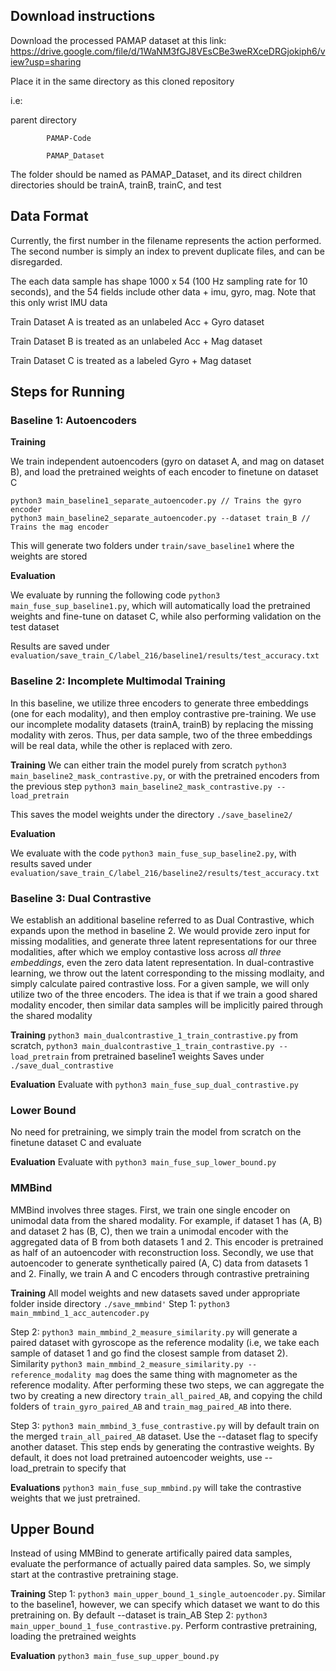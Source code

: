 
## Download instructions

Download the processed PAMAP dataset at this link: https://drive.google.com/file/d/1WaNM3fGJ8VEsCBe3weRXceDRGjokiph6/view?usp=sharing

Place it in the same directory as this cloned repository 

i.e: 

parent directory

            PAMAP-Code
            
            PAMAP_Dataset
            
The folder should be named as PAMAP_Dataset, and its direct children directories should be trainA, trainB, trainC, and test


## Data Format

Currently, the first number in the filename represents the action performed. The second number is simply an index to prevent duplicate files, and can be disregarded.

The each data sample has shape 1000 x 54 (100 Hz sampling rate for 10 seconds), and the 54 fields include other data + imu, gyro, mag. Note that this only wrist IMU data

Train Dataset A is treated as an unlabeled Acc + Gyro dataset

Train Dataset B is treated as an unlabeled Acc + Mag dataset

Train Dataset C is treated as a labeled Gyro + Mag dataset


## Steps for Running

### Baseline 1: Autoencoders

**Training**


We train independent autoencoders (gyro on dataset A, and mag on dataset B), and load the pretrained weights of each encoder to finetune on dataset C

```
python3 main_baseline1_separate_autoencoder.py // Trains the gyro encoder
python3 main_baseline2_separate_autoencoder.py --dataset train_B // Trains the mag encoder
```

This will generate two folders under `train/save_baseline1` where the weights are stored

**Evaluation**


We evaluate by running the following code `python3 main_fuse_sup_baseline1.py`, which will automatically load the pretrained weights and fine-tune on dataset C, while also performing validation on the test dataset

Results are saved under `evaluation/save_train_C/label_216/baseline1/results/test_accuracy.txt`


### Baseline 2: Incomplete Multimodal Training

In this baseline, we utilize three encoders to generate three embeddings (one for each modality), and then employ contrastive pre-training. We use our incomplete modality datasets (trainA, trainB) by replacing the missing modality with zeros. Thus, per data sample, two of the three embeddings will be real data, while the other is replaced with zero. 

**Training**
We can either train the model purely from scratch `python3 main_baseline2_mask_contrastive.py`, or with the pretrained encoders from the previous step `python3 main_baseline2_mask_contrastive.py --load_pretrain`

This saves the model weights under the directory `./save_baseline2/`

**Evaluation** 

We evaluate with the code `python3 main_fuse_sup_baseline2.py`, with results saved under `evaluation/save_train_C/label_216/baseline2/results/test_accuracy.txt`

### Baseline 3: Dual Contrastive

We establish an additional baseline referred to as Dual Contrastive, which expands upon the method in baseline 2. We would provide zero input for missing modalities, and generate three latent representations for our three modalities, after which we employ contastive loss across *all three embeddings*, even the zero data latent representation. In dual-contrastive learning, we throw out the latent corresponding to the missing modlaity, and simply calculate paired contrastive loss. For a given sample, we will only utilize two of the three encoders. The idea is that if we train a good shared modality encoder, then similar data samples will be implicitly paired through the shared modality

**Training**
`python3 main_dualcontrastive_1_train_contrastive.py` from scratch, `python3 main_dualcontrastive_1_train_contrastive.py --load_pretrain` from pretrained baseline1 weights
Saves under `./save_dual_contrastive`

**Evaluation**
Evaluate with `python3 main_fuse_sup_dual_contrastive.py`

### Lower Bound

No need for pretraining, we simply train the model from scratch on the finetune dataset C and evaluate

**Evaluation**
Evaluate with `python3 main_fuse_sup_lower_bound.py`

### MMBind

MMBind involves three stages. First, we train one single encoder on unimodal data from the shared modality. For example, if dataset 1 has (A, B) and dataset 2 has (B, C), then we train a unimodal encoder with the aggregated data of B from both datasets 1 and 2. This encoder is pretrained as half of an autoencoder with reconstruction loss. Secondly, we use that autoencoder to generate synthetically paired (A, C) data from datasets 1 and 2. Finally, we train A and C encoders through contrastive pretraining

**Training**
All model weights and new datasets saved under appropriate folder inside directory `./save_mmbind'`
Step 1: `python3 main_mmbind_1_acc_autencoder.py`

Step 2: `python3 main_mmbind_2_measure_similarity.py` will generate a paired dataset with gyroscope as the reference modality (i.e, we take each sample of dataset 1 and go find the closest sample from dataset 2). Similarity `python3 main_mmbind_2_measure_similarity.py --reference_modality mag` does the same thing with magnometer as the reference modality. After performing these two steps, we can aggregate the two by creating a new directory `train_all_paired_AB`, and copying the child folders of `train_gyro_paired_AB` and `train_mag_paired_AB` into there.

Step 3: `python3 main_mmbind_3_fuse_contrastive.py` will by default train on the merged `train_all_paired_AB` dataset. Use the --dataset flag to specify another dataset. This step ends by generating the contrastive weights. By default, it does not load pretrained autoencoder weights, use --load_pretrain to specify that

**Evaluations**
`python3 main_fuse_sup_mmbind.py` will take the contrastive weights that we just pretrained.

## Upper Bound

Instead of using MMBind to generate artifically paired data samples, evaluate the performance of actually paired data samples. So, we simply start at the contrastive pretraining stage.

**Training**
Step 1: `python3 main_upper_bound_1_single_autoencoder.py`. Similar to the baseline1, however, we can specify which dataset we want to do this pretraining on. By default --dataset is train_AB
Step 2: `python3 main_upper_bound_1_fuse_contrastive.py`. Perform contrastive pretraining, loading the pretrained weights

**Evaluation**
`python3 main_fuse_sup_upper_bound.py`







